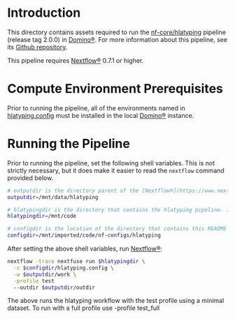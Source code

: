 # Introduction
This directory contains assets required to run the [nf-core/hlatyping](https://github.com/nf-core/hlatyping) pipeline (release tag 2.0.0) in [Domino®](https://domino.ai/). For more information about this pipeline, see its [Github repository](https://github.com/nf-core/hlatyping).

This pipeline requires [Nextflow®](https://www.nextflow.io/) 0.7.1 or higher.

# Compute Environment Prerequisites
Prior to running the pipeline, all of the environments named in [hlatyping.config](./hlatyping.config) must be installed in the local [Domino®](https://domino.ai/) instance.

# Running the Pipeline
Prior to running the pipeline, set the following shell variables. This is not strictly necessary, but it does make it easier to read the `nextflow` command provided below.
```bash
# outputdir is the directory parent of the [Nextflow®](https://www.nextflow.io/) work directory. It must be in shared storage, such as a [Domino®](https://domino.ai/) dataset directory or an external data volume.
outputdir=/mnt/data/hlatyping

# hlatypingdir is the directory that contains the hlatyping pipeline. If this is not available locally, it can be loaded directly from the web by specifying hlatypingdir=nf-core/hlatyping
hlatypingdir=/mnt/code

# configdir is the location of the directory that contains this README
configdir=/mnt/imported/code/nf-configs/hlatyping
```
After setting the above shell variables, run [Nextflow®](https://www.nextflow.io/):
```bash
nextflow -trace nextfuse run $hlatypingdir \
  -c $configdir/hlatyping.config \
  -w $outputdir/work \
  -profile test
  --outdir $outputdir/outdir
```
The above runs the hlatyping workflow with the test profile using a minimal dataset. To run with a full profile use -profile test_full
